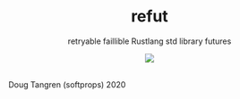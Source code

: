 <h1 align="center">
  refut
</h1>

<p align="center">
   retryable faillible Rustlang std library futures
</p>

<div align="center">
  <a href="https://github.com/softprops/refut/actions">
		<img src="https://github.com/softprops/refut/workflows/Main/badge.svg"/>
	</a>
</div>

<br />



Doug Tangren (softprops) 2020